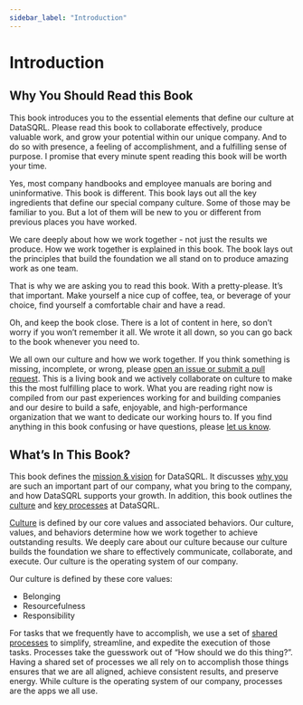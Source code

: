 ```yaml
---
sidebar_label: "Introduction"
---
```


# Introduction

## Why You Should Read this Book

This book introduces you to the essential elements that define our culture at DataSQRL. Please read this book to collaborate effectively, produce valuable work, and grow your potential within our unique company. And to do so with presence, a feeling of accomplishment, and a fulfilling sense of purpose. I promise that every minute spent reading this book will be worth your time.

Yes, most company handbooks and employee manuals are boring and uninformative. This book is different. This book lays out all the key ingredients that define our special company culture. Some of those may be familiar to you. But a lot of them will be new to you or different from previous places you have worked.

We care deeply about how we work together - not just the results we produce. How we work together is explained in this book. The book lays out the principles that build the foundation we all stand on to produce amazing work as one team.

That is why we are asking you to read this book. With a pretty-please. It’s that important. Make yourself a nice cup of coffee, tea, or beverage of your choice, find yourself a comfortable chair and have a read.

Oh, and keep the book close. There is a lot of content in here, so don’t worry if you won’t remember it all. We wrote it all down, so you can go back to the book whenever you need to.

We all own our culture and how we work together. If you think something is missing, incomplete, or wrong, please [open an issue or submit a pull request](https://github.com/DataSQRL/company-docs/issues). This is a living book and we actively collaborate on culture to make this the most fulfilling place to work. What you are reading right now is compiled from our past experiences working for and building companies and our desire to build a safe, enjoyable, and high-performance organization that we want to dedicate our working hours to. If you find anything in this book confusing or have questions, please [let us know](/contact).

## What’s In This Book?

This book defines the [mission & vision](/docs/mission) for DataSQRL. It discusses [why you](/docs/you) are such an important part of our company, what you bring to the company, and how DataSQRL supports your growth. In addition, this book outlines the [culture](/docs/culture) and [key processes](/docs/process) at DataSQRL.

[Culture](/docs/culture) is defined by our core values and associated behaviors. Our culture, values, and behaviors determine how we work together to achieve outstanding results. We deeply care about our culture because our culture builds the foundation we share to effectively communicate, collaborate, and execute. Our culture is the operating system of our company.

Our culture is defined by these core values:

* Belonging
* Resourcefulness
* Responsibility

For tasks that we frequently have to accomplish, we use a set of [shared processes](/docs/process) to simplify, streamline, and expedite the execution of those tasks. Processes take the guesswork out of “How should we do this thing?”. Having a shared set of processes we all rely on to accomplish those things ensures that we are all aligned, achieve consistent results, and preserve energy. While culture is the operating system of our company, processes are the apps we all use. 

